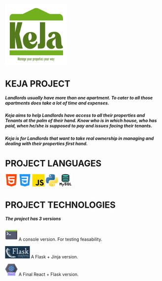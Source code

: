 <img width="200" height="200" alt="keja logo" src="./assets/KejaV2.png">

# KEJA PROJECT

##### Landlords usually have more than one apartment. To cater to all those apartments does take a lot of time and expenses. 

##### Keja aims to help Landlords have access to all their properties and Tenants at the palm of their hand. Know who is in which house, who has paid, when he/she is supposed to pay and issues facing their tenants. 

##### Keja is for Landlords that want to take real ownership in managing and dealing with their properties first hand.

# PROJECT LANGUAGES
<img width="40" height="40" src="./assets/html_logo.png">
<img width="40" height="40" src="./assets/css_logo.png">
<img width="40" height="40" src="./assets/js_logo.png">
<img width="40" height="40" src="./assets/python_logo.png">
<img width="40" height="40" src="./assets/mysql_logo.png">

# PROJECT TECHNOLOGIES
##### The project has 3 versions

<img width="40" height="40" src="./assets/cmd_logo.png">   A console version. For testing feasability.

<img width="80" height="40" src="./assets/flask_logo.jpg">   A Flask + Jinja version.

<img width="40" height="40" src="./assets/react_logo.png">   A Final React + Flask version.

